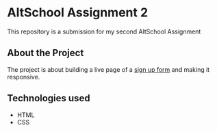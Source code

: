 # AltSchool Assignment 2
This repository is a submission for my second AltSchool Assignment
## About the Project
The project is about building a live page of a [sign up form](https://www.figma.com/file/URkPhPHkkWREdiIB21uvfE/Web-Development-Training?type=design&node-id=0-1&mode=design&t=ArzFD2JHVuNYwsEK-0) and making it responsive.
## Technologies used
+ HTML
+ CSS
